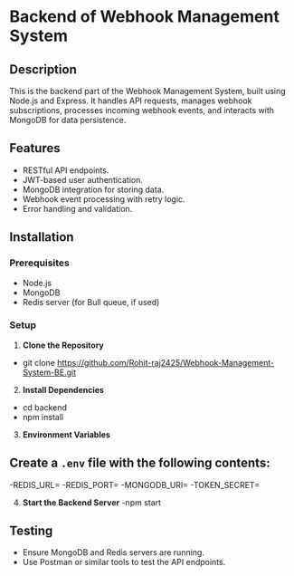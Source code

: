 # Backend of Webhook Management System
## Description
This is the backend part of the Webhook Management System, built using Node.js and Express. It handles API requests, manages webhook subscriptions, processes incoming webhook events, and interacts with MongoDB for data persistence.

## Features
- RESTful API endpoints.
- JWT-based user authentication.
- MongoDB integration for storing data.
- Webhook event processing with retry logic.
- Error handling and validation.

## Installation

### Prerequisites
- Node.js
- MongoDB
- Redis server (for Bull queue, if used)

### Setup
1. **Clone the Repository**

  - git clone https://github.com/Rohit-raj2425/Webhook-Management-System-BE.git

2. **Install Dependencies**

  - cd backend
  - npm install

3. **Environment Variables**
## Create a `.env` file with the following contents:

-REDIS_URL=
-REDIS_PORT=
-MONGODB_URI=
-TOKEN_SECRET=

4. **Start the Backend Server**
-npm start


## Testing
- Ensure MongoDB and Redis servers are running.
- Use Postman or similar tools to test the API endpoints.

